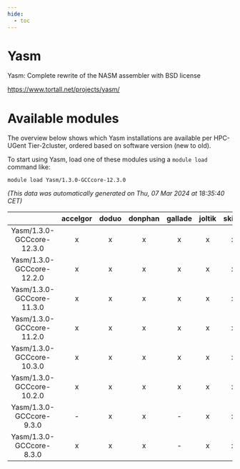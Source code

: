 ```yaml
---
hide:
  - toc
---
```


Yasm
====


Yasm: Complete rewrite of the NASM assembler with BSD license

https://www.tortall.net/projects/yasm/
# Available modules


The overview below shows which Yasm installations are available per HPC-UGent Tier-2cluster, ordered based on software version (new to old).

To start using Yasm, load one of these modules using a `module load` command like:

```shell
module load Yasm/1.3.0-GCCcore-12.3.0
```

*(This data was automatically generated on Thu, 07 Mar 2024 at 18:35:40 CET)*  

| |accelgor|doduo|donphan|gallade|joltik|skitty|
| :---: | :---: | :---: | :---: | :---: | :---: | :---: |
|Yasm/1.3.0-GCCcore-12.3.0|x|x|x|x|x|x|
|Yasm/1.3.0-GCCcore-12.2.0|x|x|x|x|x|x|
|Yasm/1.3.0-GCCcore-11.3.0|x|x|x|x|x|x|
|Yasm/1.3.0-GCCcore-11.2.0|x|x|x|x|x|x|
|Yasm/1.3.0-GCCcore-10.3.0|x|x|x|x|x|x|
|Yasm/1.3.0-GCCcore-10.2.0|x|x|x|x|x|x|
|Yasm/1.3.0-GCCcore-9.3.0|-|x|x|-|x|x|
|Yasm/1.3.0-GCCcore-8.3.0|x|x|x|-|x|x|
